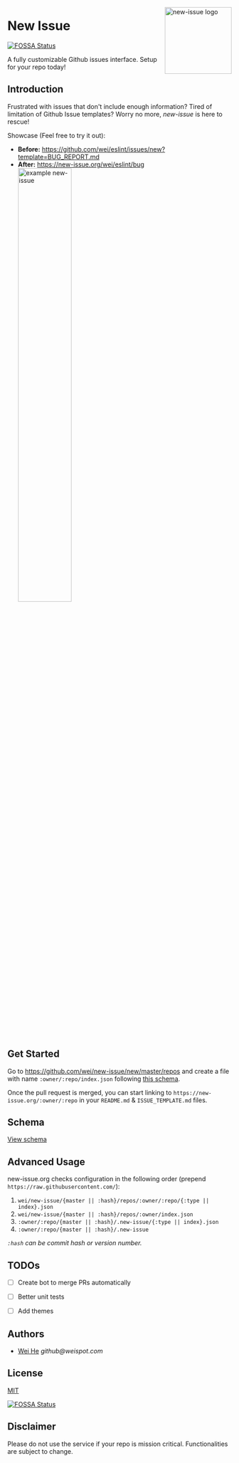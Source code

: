 <img align="right" width="150" height="150" title="new-issue logo"
    src="https://user-images.githubusercontent.com/5880908/40338322-715df6b0-5d42-11e8-8d32-d1c86e954785.png" />

# New Issue
[![FOSSA Status](https://app.fossa.io/api/projects/git%2Bgithub.com%2Fwei%2Fnew-issue.svg?type=shield)](https://app.fossa.io/projects/git%2Bgithub.com%2Fwei%2Fnew-issue?ref=badge_shield)


A fully customizable Github issues interface. Setup for your repo today!


## Introduction

Frustrated with issues that don't include enough information? Tired of limitation of Github Issue templates? Worry no more, _new-issue_ is here to rescue!

Showcase (Feel free to try it out):
 - **Before:** <a target="_blank"
 href="https://github.com/wei/eslint/issues/new?template=BUG_REPORT.md">https://github.com/wei/eslint/issues/new?template=BUG_REPORT.md</a>
 - **After:** <a target="_blank"
 href="https://new-issue.org/wei/eslint/bug">https://new-issue.org/wei/eslint/bug</a><br/><a target="_blank"
 href="https://new-issue.org/wei/eslint/bug"><img width="50%" title="example new-issue"
 src="https://user-images.githubusercontent.com/5880908/40338438-008836ac-5d43-11e8-945c-24f477921a3a.png" /></a>


## Get Started

Go to https://github.com/wei/new-issue/new/master/repos and create a file with name `:owner/:repo/index.json` following [this schema](schema/README.md).

Once the pull request is merged, you can start linking to `https://new-issue.org/:owner/:repo` in your `README.md` & `ISSUE_TEMPLATE.md` files.


## Schema

[View schema](schema/README.md)


## Advanced Usage

new-issue.org checks configuration in the following order (prepend `https://raw.githubusercontent.com/`):
 1. `wei/new-issue/{master || :hash}/repos/:owner/:repo/{:type || index}.json`
 2. `wei/new-issue/{master || :hash}/repos/:owner/index.json`
 3. `:owner/:repo/{master || :hash}/.new-issue/{:type || index}.json`
 4. `:owner/:repo/{master || :hash}/.new-issue`

_`:hash` can be commit hash or version number._


## TODOs
 - [ ] Create bot to merge PRs automatically
 - [ ] Better unit tests
 - [ ] Add themes


## Authors

 - [Wei He](https://whe.me) _github@weispot.com_


## License

[MIT](https://wei.mit-license.org)



[![FOSSA Status](https://app.fossa.io/api/projects/git%2Bgithub.com%2Fwei%2Fnew-issue.svg?type=large)](https://app.fossa.io/projects/git%2Bgithub.com%2Fwei%2Fnew-issue?ref=badge_large)

## Disclaimer

Please do not use the service if your repo is mission critical. Functionalities are subject to change.